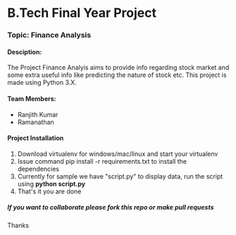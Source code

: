 <h1>B.Tech Final Year Project</h1>

<h3>Topic: Finance Analysis</h3>

<h4>Desciption:</h4>
<p>
	The Project Finance Analyis aims to provide info regarding stock market and some extra useful info like predicting the nature of stock etc. This project is made using Python 3.X.
</p>
<h4>Team Members:</h4>
<ul>
	<li>Ranjith Kumar</li>
	<li>Ramanathan</li>
	
</ul>
<h4>Project Installation</h4>
<ol>
	<li>Download virtualenv for windows/mac/linux and start your virtualenv</li>
	<li>Issue command pip install -r requirements.txt to install the dependencies</li>
	<li>Currently for sample we have "script.py" to display data, run the script using 
	<strong>python script.py</strong></li>
	<li>That's it you are done</li>
</ol>
<h5>If you want to collaborate please fork this repo or make pull requests</h5>
Thanks
